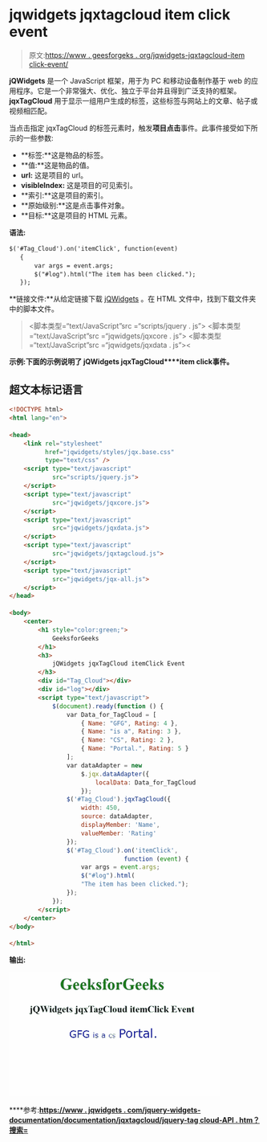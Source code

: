 # jqwidgets jqxtagcloud item click event

> 原文:[https://www . geesforgeks . org/jqwidgets-jqxtagcloud-item click-event/](https://www.geeksforgeeks.org/jqwidgets-jqxtagcloud-itemclick-event/)

**jQWidgets** 是一个 JavaScript 框架，用于为 PC 和移动设备制作基于 web 的应用程序。它是一个非常强大、优化、独立于平台并且得到广泛支持的框架。 **jqxTagCloud** 用于显示一组用户生成的标签，这些标签与网站上的文章、帖子或视频相匹配。

当点击指定 jqxTagCloud 的标签元素时，触发**项目点击**事件。此事件接受如下所示的一些参数:

*   **标签:**这是物品的标签。
*   **值:**这是物品的值。
*   **url:** 这是项目的 url。
*   **visibleIndex:** 这是项目的可见索引。
*   **索引:**这是项目的索引。
*   **原始级别:**这是点击事件对象。
*   **目标:**这是项目的 HTML 元素。

**语法:**

```html
$('#Tag_Cloud').on('itemClick', function(event)
   {
       var args = event.args;
       $("#log").html("The item has been clicked.");
   });
```

**链接文件:**从给定链接下载 [jQWidgets](https://www.jqwidgets.com/download/) 。在 HTML 文件中，找到下载文件夹中的脚本文件。

> <link rel="”stylesheet”" href="”jqwidgets/styles/jqx.base.css”" type="”text/css”">
> <脚本类型=“text/JavaScript”src =“scripts/jquery . js”></脚本>
> <脚本类型=“text/JavaScript”src =“jqwidgets/jqxcore . js”></脚本>
> <脚本类型=“text/JavaScript”src =“jqwidgets/jqxdata . js”><

**示例:**下面的示例说明了 jQWidgets jqxTagCloud****item click**事件。**

## **超文本标记语言**

```html
<!DOCTYPE html>
<html lang="en">

<head>
    <link rel="stylesheet" 
          href="jqwidgets/styles/jqx.base.css"
          type="text/css" />
    <script type="text/javascript" 
            src="scripts/jquery.js">
    </script>
    <script type="text/javascript" 
            src="jqwidgets/jqxcore.js">
    </script>
    <script type="text/javascript" 
            src="jqwidgets/jqxdata.js">
    </script>
    <script type="text/javascript" 
            src="jqwidgets/jqxtagcloud.js">
    </script>
    <script type="text/javascript" 
            src="jqwidgets/jqx-all.js">
    </script>
</head>

<body>
    <center>
        <h1 style="color:green;">
            GeeksforGeeks
        </h1>
        <h3>
            jQWidgets jqxTagCloud itemClick Event
        </h3>
        <div id="Tag_Cloud"></div>
        <div id="log"></div>
        <script type="text/javascript">
            $(document).ready(function () {
                var Data_for_TagCloud = [
                    { Name: "GFG", Rating: 4 },
                    { Name: "is a", Rating: 3 },
                    { Name: "CS", Rating: 2 },
                    { Name: "Portal.", Rating: 5 }
                ];
                var dataAdapter = new
                    $.jqx.dataAdapter({
                        localData: Data_for_TagCloud
                    });
                $('#Tag_Cloud').jqxTagCloud({
                    width: 450,
                    source: dataAdapter,
                    displayMember: 'Name',
                    valueMember: 'Rating'
                });
                $('#Tag_Cloud').on('itemClick', 
                                function (event) {
                    var args = event.args;
                    $("#log").html(
                    "The item has been clicked.");
                });
            });
        </script>
    </center>
</body>

</html>
```

****输出:****

**![](img/1f95187155ee983c1470930a4f30e8eb.png)**

****参考:**[https://www . jqwidgets . com/jquery-widgets-documentation/documentation/jqxtagcloud/jquery-tag cloud-API . htm？搜索=](https://www.jqwidgets.com/jquery-widgets-documentation/documentation/jqxtagcloud/jquery-tagcloud-api.htm?search=)**